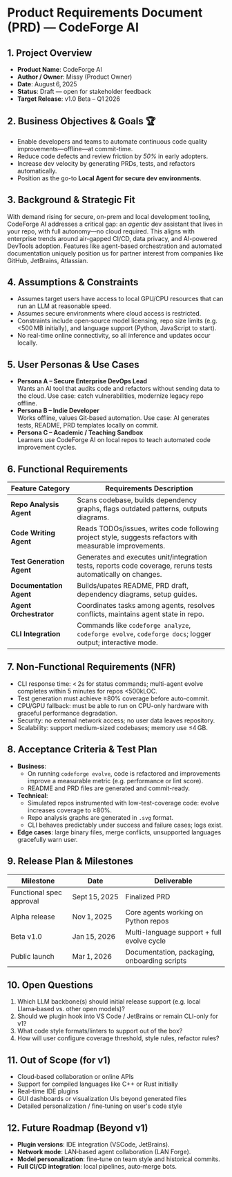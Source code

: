 
# Product Requirements Document (PRD) — CodeForge AI

## 1. Project Overview
- **Product Name**: CodeForge AI  
- **Author / Owner**: Missy (Product Owner)  
- **Date**: August 6, 2025  
- **Status**: Draft — open for stakeholder feedback  
- **Target Release**: v1.0 Beta – Q1 2026

## 2. Business Objectives & Goals 🏆
- Enable developers and teams to automate continuous code quality improvements—offline—at commit-time.
- Reduce code defects and review friction by *50%* in early adopters.
- Increase dev velocity by generating PRDs, tests, and refactors automatically.
- Position as the go-to **Local Agent for secure dev environments**.

## 3. Background & Strategic Fit
With demand rising for secure, on-prem and local development tooling, CodeForge AI addresses a critical gap: an *agentic* dev assistant that lives in your repo, with full autonomy—no cloud required. This aligns with enterprise trends around air-gapped CI/CD, data privacy, and AI-powered DevTools adoption. Features like agent-based orchestration and automated documentation uniquely position us for partner interest from companies like GitHub, JetBrains, Atlassian.

## 4. Assumptions & Constraints
- Assumes target users have access to local GPU/CPU resources that can run an LLM at reasonable speed.
- Assumes secure environments where cloud access is restricted.
- Constraints include open‑source model licensing, repo size limits (e.g. <500 MB initially), and language support (Python, JavaScript to start).
- No real-time online connectivity, so all inference and updates occur locally.

## 5. User Personas & Use Cases
- **Persona A – Secure Enterprise DevOps Lead**  
  Wants an AI tool that audits code and refactors without sending data to the cloud. Use case: catch vulnerabilities, modernize legacy repo offline.
- **Persona B – Indie Developer**  
  Works offline, values Git‑based automation. Use case: AI generates tests, README, PRD templates locally on commit.
- **Persona C – Academic / Teaching Sandbox**  
  Learners use CodeForge AI on local repos to teach automated code improvement cycles.

## 6. Functional Requirements
| Feature Category | Requirements Description |
|------------------|---------------------------|
| **Repo Analysis Agent** | Scans codebase, builds dependency graphs, flags outdated patterns, outputs diagrams. |
| **Code Writing Agent** | Reads TODOs/issues, writes code following project style, suggests refactors with measurable improvements. |
| **Test Generation Agent** | Generates and executes unit/integration tests, reports code coverage, reruns tests automatically on changes. |
| **Documentation Agent** | Builds/upates README, PRD draft, dependency diagrams, setup guides. |
| **Agent Orchestrator** | Coordinates tasks among agents, resolves conflicts, maintains agent state in repo. |
| **CLI Integration** | Commands like `codeforge analyze`, `codeforge evolve`, `codeforge docs`; logger output; interactive mode. |

## 7. Non‑Functional Requirements (NFR)
- CLI response time: < 2s for status commands; multi-agent evolve completes within 5 minutes for repos <500kLOC.
- Test generation must achieve ≥80% coverage before auto-commit.
- CPU/GPU fallback: must be able to run on CPU-only hardware with graceful performance degradation.
- Security: no external network access; no user data leaves repository.
- Scalability: support medium-sized codebases; memory use ≤4 GB.

## 8. Acceptance Criteria & Test Plan
- **Business**:  
  - On running `codeforge evolve`, code is refactored and improvements improve a measurable metric (e.g. performance or lint score).  
  - README and PRD files are generated and commit-ready.
- **Technical**:  
  - Simulated repos instrumented with low-test-coverage code: evolve increases coverage to ≥80%.  
  - Repo analysis graphs are generated in `.svg` format.  
  - CLI behaves predictably under success and failure cases; logs exist.
- **Edge cases**: large binary files, merge conflicts, unsupported languages gracefully warn user.

## 9. Release Plan & Milestones
| Milestone | Date | Deliverable |
|----------|-------|-------------|
| Functional spec approval | Sept 15, 2025 | Finalized PRD |
| Alpha release | Nov 1, 2025 | Core agents working on Python repos |
| Beta v1.0 | Jan 15, 2026 | Multi-language support + full evolve cycle |
| Public launch | Mar 1, 2026 | Documentation, packaging, onboarding scripts |

## 10. Open Questions
1. Which LLM backbone(s) should initial release support (e.g. local Llama‑based vs. other open models)?  
2. Should we plugin hook into VS Code / JetBrains or remain CLI-only for v1?  
3. What code style formats/linters to support out of the box?  
4. How will user configure coverage threshold, style rules, refactor rules?

## 11. Out of Scope (for v1)
- Cloud‑based collaboration or online APIs  
- Support for compiled languages like C++ or Rust initially  
- Real-time IDE plugins  
- GUI dashboards or visualization UIs beyond generated files  
- Detailed personalization / fine‑tuning on user's code style  

## 12. Future Roadmap (Beyond v1)
- **Plugin versions**: IDE integration (VSCode, JetBrains).  
- **Network mode**: LAN‑based agent collaboration (LAN Forge).  
- **Model personalization**: fine‑tune on team style and historical commits.  
- **Full CI/CD integration**: local pipelines, auto‑merge bots.  
